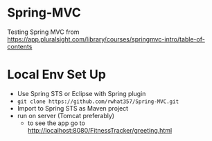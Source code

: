 # Spring-MVC
Testing Spring MVC from https://app.pluralsight.com/library/courses/springmvc-intro/table-of-contents

# Local Env Set Up
- Use Spring STS or Eclipse with Spring plugin
- `git clone https://github.com/rwhat357/Spring-MVC.git`
- Import to Spring STS as Maven project
- run on server (Tomcat preferably)
	- to see the app go to [http://localhost:8080/FitnessTracker/greeting.html](http://localhost:8080/FitnessTracker/greeting.html)
	

